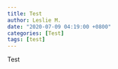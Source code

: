 ```yaml
---
title: Test
author: Leslie M.
date: "2020-07-09 04:19:00 +0800"
categories: [Test]
tags: [test]
---
```


Test
